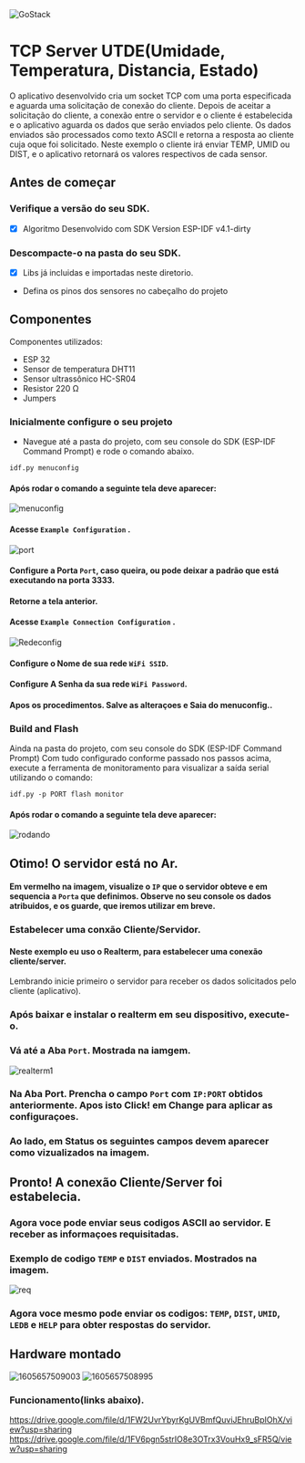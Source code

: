 <img alt="GoStack" src="https://lh6.googleusercontent.com/proxy/K5fmOf83OCmcXLL6A8C661JiY_kCgEehnEzR8zyhludeemsL9n4R3vq1Q2aQBN_Vvd1PucGHzvY21aQNl_mvkhHDVNTAeFlgTLxVWaAQ4_eX" />

# TCP Server UTDE(Umidade, Temperatura, Distancia, Estado)

O aplicativo desenvolvido cria um socket TCP com uma porta especificada e aguarda uma solicitação de conexão do cliente. Depois de aceitar a solicitação do cliente, a conexão entre o servidor e o cliente é estabelecida e o aplicativo aguarda os dados que serão enviados pelo cliente. Os dados enviados são processados como texto ASCII e retorna a resposta ao cliente cuja oque foi solicitado. Neste exemplo o cliente irá enviar TEMP, UMID ou DIST, e o aplicativo retornará os valores respectivos de cada sensor.

## Antes de começar

### Verifique a versão do seu SDK.
- [X] Algoritmo Desenvolvido com SDK Version ESP-IDF v4.1-dirty
### Descompacte-o na pasta do seu SDK.
- [X] Libs já incluidas e importadas neste diretorio.
- Defina os pinos dos sensores no cabeçalho do projeto 

## Componentes
Componentes utilizados: 
- ESP 32
- Sensor de temperatura DHT11
- Sensor ultrassônico HC-SR04
- Resistor 220 Ω
- Jumpers

### Inicialmente configure o seu projeto

* Navegue até a pasta do projeto, com seu console do SDK (ESP-IDF Command Prompt) e rode o comando abaixo.
```
idf.py menuconfig
```
#### Após rodar o comando a seguinte tela deve aparecer:

![menuconfig](https://drive.google.com/file/d/1WO8gpZSzAVsHSBAyMAmAAFNtqJMMEwb3/view?usp=sharing)

#### Acesse `Example Configuration` .

![port](https://user-images.githubusercontent.com/56330822/99081795-190acd00-25a2-11eb-8f07-d66c372a836d.PNG)

#### Configure a Porta `Port`, caso queira, ou  pode deixar a padrão que está executando na porta 3333.
#### Retorne a tela anterior.

#### Acesse `Example Connection Configuration` .

![Redeconfig](https://user-images.githubusercontent.com/56330822/99082473-f4fbbb80-25a2-11eb-8547-e671b19ec0ef.PNG)

#### Configure o Nome de sua rede `WiFi SSID`. 
#### Configure A Senha da sua rede `WiFi Password`.
#### Apos os procedimentos. Salve as alteraçoes e Saia do menuconfig..

### Build and Flash

Ainda na pasta do projeto, com seu console do SDK (ESP-IDF Command Prompt) 
Com tudo configurado conforme passado nos passos acima, execute a ferramenta de monitoramento para visualizar a saída serial utilizando o comando:

```
idf.py -p PORT flash monitor
```

#### Após rodar o comando a seguinte tela deve aparecer:

![rodando](https://user-images.githubusercontent.com/56330822/99083292-190bcc80-25a4-11eb-8d32-2093400483a2.PNG)

## Otimo! O servidor está no Ar.

#### Em vermelho na imagem, visualize o `IP` que o servidor obteve e em sequencia a `Porta` que definimos. Observe no seu console os dados atribuidos, e os guarde, que iremos utilizar em breve.

### Estabelecer uma conxão Cliente/Servidor.

#### Neste exemplo eu uso o Realterm, para estabelecer uma conexão cliente/server.
Lembrando inicie primeiro o servidor para receber os dados solicitados pelo cliente (aplicativo).

### Após baixar e instalar o realterm em seu dispositivo, execute-o.
### Vá até a Aba `Port`. Mostrada na iamgem.

![realterm1](https://user-images.githubusercontent.com/56330822/99087159-355e3800-25a9-11eb-9d7c-0d2e6e77b8c4.PNG)

### Na Aba Port. Prencha o campo `Port` com `IP:PORT` obtidos anteriormente. Apos isto Click! em Change para aplicar as configuraçoes.
### Ao lado, em Status os seguintes campos devem aparecer como vizualizados na imagem.

## Pronto! A conexão Cliente/Server foi estabelecia.

### Agora voce pode enviar seus codigos ASCII ao servidor. E receber as informaçoes requisitadas.
### Exemplo de codigo `TEMP` e `DIST` enviados. Mostrados na imagem.

![req](https://user-images.githubusercontent.com/56330822/99088037-3cd21100-25aa-11eb-85b8-7390de8bc8fe.PNG)

### Agora voce mesmo pode enviar os codigos: `TEMP`, `DIST`, `UMID`, `LEDB` e `HELP` para obter respostas do servidor.

## Hardware montado

![1605657509003](https://user-images.githubusercontent.com/56330822/99466001-52349b80-291a-11eb-998a-e4559d3dead5.jpg)
![1605657508995](https://user-images.githubusercontent.com/56330822/99466040-68daf280-291a-11eb-879b-badacaad7450.jpg)

### Funcionamento(links abaixo).

https://drive.google.com/file/d/1FW2UvrYbyrKgUVBmfQuviJEhruBpIOhX/view?usp=sharing
https://drive.google.com/file/d/1FV6pgn5strIO8e3OTrx3VouHx9_sFR5Q/view?usp=sharing


